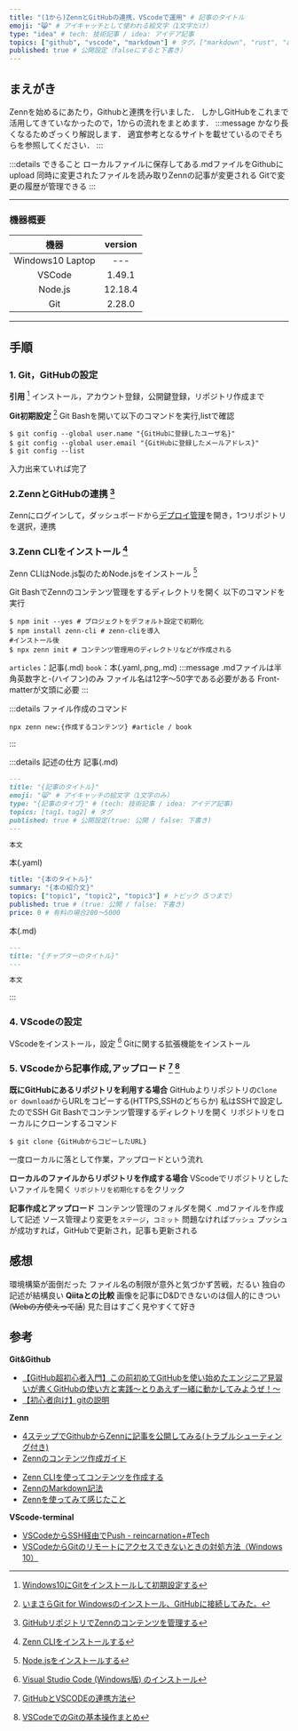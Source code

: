```yaml
---
title: "(1から)ZennとGitHubの連携，VScodeで運用" # 記事のタイトル
emoji: "😸" # アイキャッチとして使われる絵文字（1文字だけ）
type: "idea" # tech: 技術記事 / idea: アイデア記事
topics: ["github", "vscode", "markdown"] # タグ。["markdown", "rust", "aws"]のように指定する
published: true # 公開設定（falseにすると下書き）
---
```


## まえがき
Zennを始めるにあたり，Githubと連携を行いました．
しかしGitHubをこれまで活用してきていなかったので，1からの流れをまとめます．
:::message
かなり長くなるためざっくり解説します．
適宜参考となるサイトを載せているのでそちらを参照してください．
:::

:::details できること
ローカルファイルに保存してある.mdファイルをGithubにupload
同時に変更されたファイルを読み取りZennの記事が変更される
Gitで変更の履歴が管理できる
:::

-----

### 機器概要
| 機器 | version |
| :---: | :---: |
| Windows10 Laptop | --- |
| VSCode | 1.49.1 |
| Node.js | 12.18.4 |
| Git | 2.28.0 |

-----

## 手順

### 1. Git，GitHubの設定
**引用** [^1]
インストール，アカウント登録，公開鍵登録，リポジトリ作成まで

**Git初期設定** [^2]
Git Bashを開いて以下のコマンドを実行,listで確認

```
$ git config --global user.name "{GitHubに登録したユーザ名}"
$ git config --global user.email "{GitHubに登録したメールアドレス}"
$ git config --list
```

入力出来ていれば完了

### 2.ZennとGitHubの連携 [^3]
Zennにログインして，ダッシュボードから[デプロイ管理](https://zenn.dev/dashboard/deploys)を開き，1つリポジトリを選択，連携

### 3.Zenn CLIをインストール [^4]
Zenn CLIはNode.js製のためNode.jsをインストール [^5]

Git BashでZennのコンテンツ管理をするディレクトリを開く
以下のコマンドを実行

```
$ npm init --yes # プロジェクトをデフォルト設定で初期化
$ npm install zenn-cli # zenn-cliを導入
#インストール後
$ npx zenn init # コンテンツ管理用のディレクトリなどが作成される
```

`articles`：記事(.md)
`book`：本(.yaml,.png,.md)
:::message
.mdファイルは半角英数字と-(ハイフン)のみ
ファイル名は12字～50字である必要がある
Front-matterが文頭に必要
:::

:::details ファイル作成のコマンド

```
npx zenn new:{作成するコンテンツ} #article / book
```

:::

:::details 記述の仕方
記事(.md)

```markdown
---
title: "{記事のタイトル}"
emoji: "😸" # アイキャッチの絵文字（1文字のみ）
type: "{記事のタイプ}" # (tech: 技術記事 / idea: アイデア記事)
topics: [tag1，tag2] # タグ
published: true # 公開設定(true: 公開 / false: 下書き)
---

本文
```

本(.yaml)

```yaml
title: "{本のタイトル}"
summary: "{本の紹介文}"
topics: ["topic1", "topic2", "topic3"] # トピック（5つまで）
published: true # (true: 公開 / false: 下書き)
price: 0 # 有料の場合200〜5000
```

本(.md)

```markdown
---
title: "{チャプターのタイトル}"
---

本文
```

:::

### 4. VScodeの設定
VScodeをインストール，設定 [^6]
Gitに関する拡張機能をインストール

### 5. VScodeから記事作成,アップロード [^7] [^8]
**既にGitHubにあるリポジトリを利用する場合**
GitHubよりリポジトリの`Clone or download`からURLをコピーする(HTTPS,SSHのどちらか)
私はSSHで設定したのでSSH
Git Bashでコンテンツ管理するディレクトリを開く
リポジトリをローカルにクローンするコマンド

```
$ git clone {GitHubからコピーしたURL}
```

一度ローカルに落として作業，アップロードという流れ

**ローカルのファイルからリポジトリを作成する場合**
VScodeでリポジトリとしたいファイルを開く
`リポジトリを初期化する`をクリック

**記事作成とアップロード**
コンテンツ管理のフォルダを開く
.mdファイルを作成して記述
ソース管理より変更を`ステージ`，`コミット`
問題なければ`プッシュ`
プッシュが成功すれば，GitHubで更新され，記事も更新される

## 感想
環境構築が面倒だった
ファイル名の制限が意外と気づかず苦戦，だるい
独自の記述が結構良い
**Qiitaとの比較**
画像を記事にD&Dできないのは個人的にきつい(~~Webの方使えって話~~)
見た目はすごく見やすくて好き

## 参考

**Git&Github**
[^1]: [Windows10にGitをインストールして初期設定する](https://qiita.com/taketakekaho/items/75161e1273dca98cb4e1)
[^2]: [いまさらGit for Windowsのインストール、GitHubに接続してみた。](https://qiita.com/manabu-watanabe/items/ecf1b434baf305adaa00)
-  [【GitHub超初心者入門】この前初めてGitHubを使い始めたエンジニア見習いが書くGitHubの使い方と実践～とりあえず一緒に動かしてみようぜ！～](https://qiita.com/nnahito/items/565f8755e70c51532459)
- [【初心者向け】gitの説明](https://zenn.dev/alex/articles/1a0baa652954bfdbe4f6)

[^5]: [Node.jsをインストールする](https://qiita.com/sefoo0104/items/0653c935ea4a4db9dc2b)
[^6]: [Visual Studio Code (Windows版) のインストール](https://qiita.com/psychoroid/items/7d85ae6bade4a67aedb1)

[^7]: [GitHubとVSCODEの連携方法](https://qiita.com/yu0313/items/4f95fc0b7e544c42e107)
[^8]: [VSCodeでのGitの基本操作まとめ](https://qiita.com/y-tsutsu/items/2ba96b16b220fb5913be)

**Zenn**
- [4ステップでGithubからZennに記事を公開してみる(トラブルシューティング付き)](https://zenn.dev/ohbashunsuke/articles/20200917001-deploy-with-github)
- [Zennのコンテンツ作成ガイド](https://zenn.dev/zenn/articles/editor-guide)
[^3]: [GitHubリポジトリでZennのコンテンツを管理する](https://zenn.dev/zenn/articles/connect-to-github)
[^4]: [Zenn CLIをインストールする](https://zenn.dev/zenn/articles/install-zenn-cli)
- [Zenn CLIを使ってコンテンツを作成する](https://zenn.dev/zenn/articles/zenn-cli-guide)
- [ZennのMarkdown記法](https://zenn.dev/zenn/articles/markdown-guide)
- [Zennを使ってみて感じたこと](https://zenn.dev/d0ne1s/articles/12c997e1858a6d3da4bc)

**VScode-terminal**
- [VSCodeからSSH経由でPush - reincarnation+#Tech](https://reincarnation-plus.gitbook.io/project/other/push_github_ssh)
- [VSCodeからGitのリモートにアクセスできないときの対処方法（Windows 10）](https://qiita.com/y-tsutsu/items/ec984831e6c8262d3ff7)